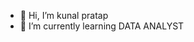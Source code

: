 - 👋 Hi, I’m kunal pratap
- 🌱 I’m currently learning DATA ANALYST


<!---
kunalpratap123/kunalpratap123 is a ✨ special ✨ repository because its `README.md` (this file) appears on your GitHub profile.
You can click the Preview link to take a look at your changes.
--->
